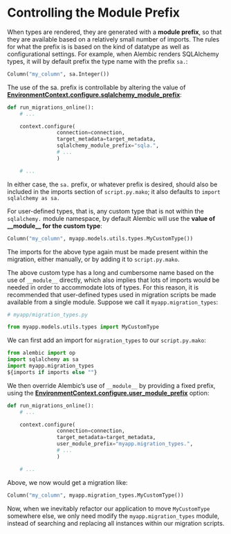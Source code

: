 # Controlling the Module Prefix

[EnvironmentContext.configure.sqlalchemy_module_prefix]: ../en/api/runtime.html#alembic.runtime.environment.EnvironmentContext.configure.params.sqlalchemy_module_prefix
[EnvironmentContext.configure.user_module_prefix]: ../en/api/runtime.html#alembic.runtime.environment.EnvironmentContext.configure.params.user_module_prefix

When types are rendered, they are generated with a **module prefix**, so that they are available based on a relatively small number of imports. The rules for what the prefix is is based on the kind of datatype as well as configurational settings. For example, when Alembic renders SQLAlchemy types, it will by default prefix the type name with the prefix `sa.`:

```python
Column("my_column", sa.Integer())
```

The use of the sa. prefix is controllable by altering the value of **[EnvironmentContext.configure.sqlalchemy_module_prefix]**:

```python
def run_migrations_online():
    # ...

    context.configure(
                connection=connection,
                target_metadata=target_metadata,
                sqlalchemy_module_prefix="sqla.",
                # ...
                )

    # ...
```

In either case, the `sa.` prefix, or whatever prefix is desired, should also be included in the imports section of `script.py.mako`; it also defaults to `import sqlalchemy as sa.`

For user-defined types, that is, any custom type that is not within the `sqlalchemy.` module namespace, by default Alembic will use the **value of \_\_module\_\_ for the custom type**:

```python
Column("my_column", myapp.models.utils.types.MyCustomType())
```

The imports for the above type again must be made present within the migration, either manually, or by adding it to `script.py.mako`.

The above custom type has a long and cumbersome name based on the use of `__module__` directly, which also implies that lots of imports would be needed in order to accommodate lots of types. For this reason, it is recommended that user-defined types used in migration scripts be made available from a single module. Suppose we call it `myapp.migration_types`:

```python
# myapp/migration_types.py

from myapp.models.utils.types import MyCustomType
```

We can first add an import for `migration_types` to our `script.py.mako`:

```python
from alembic import op
import sqlalchemy as sa
import myapp.migration_types
${imports if imports else ""}
```

We then override Alembic’s use of `__module__` by providing a fixed prefix, using the **[EnvironmentContext.configure.user_module_prefix]** option:

```python
def run_migrations_online():
    # ...

    context.configure(
                connection=connection,
                target_metadata=target_metadata,
                user_module_prefix="myapp.migration_types.",
                # ...
                )

    # ...
```

Above, we now would get a migration like:

```python
Column("my_column", myapp.migration_types.MyCustomType())
```

Now, when we inevitably refactor our application to move `MyCustomType` somewhere else, we only need modify the `myapp.migration_types` module, instead of searching and replacing all instances within our migration scripts.
